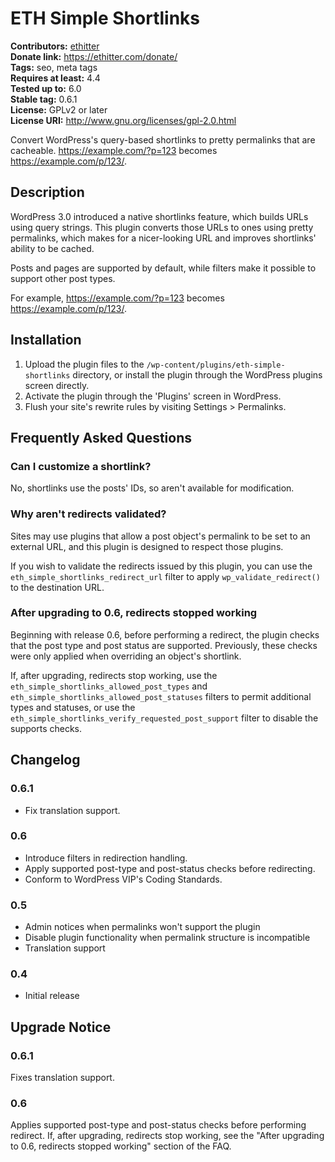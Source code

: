 # ETH Simple Shortlinks #
**Contributors:** [ethitter](https://profiles.wordpress.org/ethitter/)  
**Donate link:** https://ethitter.com/donate/  
**Tags:** seo, meta tags  
**Requires at least:** 4.4  
**Tested up to:** 6.0  
**Stable tag:** 0.6.1  
**License:** GPLv2 or later  
**License URI:** http://www.gnu.org/licenses/gpl-2.0.html  

Convert WordPress's query-based shortlinks to pretty permalinks that are cacheable. https://example.com/?p=123 becomes https://example.com/p/123/.

## Description ##

WordPress 3.0 introduced a native shortlinks feature, which builds URLs using query strings. This plugin converts those URLs to ones using pretty permalinks, which makes for a nicer-looking URL and improves shortlinks' ability to be cached.

Posts and pages are supported by default, while filters make it possible to support other post types.

For example, https://example.com/?p=123 becomes https://example.com/p/123/.

## Installation ##

1. Upload the plugin files to the `/wp-content/plugins/eth-simple-shortlinks` directory, or install the plugin through the WordPress plugins screen directly.
1. Activate the plugin through the 'Plugins' screen in WordPress.
1. Flush your site's rewrite rules by visiting Settings > Permalinks.

## Frequently Asked Questions ##

### Can I customize a shortlink? ###

No, shortlinks use the posts' IDs, so aren't available for modification.

### Why aren't redirects validated? ###

Sites may use plugins that allow a post object's permalink to be set to an external URL, and this plugin is designed to respect those plugins.

If you wish to validate the redirects issued by this plugin, you can use the `eth_simple_shortlinks_redirect_url` filter to apply `wp_validate_redirect()` to the destination URL.

### After upgrading to 0.6, redirects stopped working ###

Beginning with release 0.6, before performing a redirect, the plugin checks that the post type and post status are supported. Previously, these checks were only applied when overriding an object's shortlink.

If, after upgrading, redirects stop working, use the `eth_simple_shortlinks_allowed_post_types` and `eth_simple_shortlinks_allowed_post_statuses` filters to permit additional types and statuses, or use the `eth_simple_shortlinks_verify_requested_post_support` filter to disable the supports checks.

## Changelog ##

### 0.6.1 ###
* Fix translation support.

### 0.6 ###
* Introduce filters in redirection handling.
* Apply supported post-type and post-status checks before redirecting.
* Conform to WordPress VIP's Coding Standards.

### 0.5 ###
* Admin notices when permalinks won't support the plugin
* Disable plugin functionality when permalink structure is incompatible
* Translation support

### 0.4 ###
* Initial release

## Upgrade Notice ##

### 0.6.1 ###
Fixes translation support.

### 0.6 ###
Applies supported post-type and post-status checks before performing redirect. If, after upgrading, redirects stop working, see the "After upgrading to 0.6, redirects stopped working" section of the FAQ.
